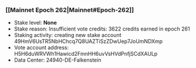 ### [[Mainnet Epoch 262|Mainnet#Epoch-262]]
* Stake level: **None**
* Stake reason: Insufficient vote credits: 3622 credits earned in epoch 261
* Staking activity: creating new stake account 49HmV6UsTR5NbHChcq7Q8UAZTiSzZDwUep7JoUmNDXmp
* Vote account address: H5H6duWRVWh1Hawicd2FmnHH6uvVsHVdPnfjSCdXAULp
* Data Center: 24940-DE-Falkenstein